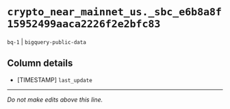 # `crypto_near_mainnet_us._sbc_e6b8a8f15952499aaca2226f2e2bfc83`
`bq-1` | `bigquery-public-data`

## Column details
* [TIMESTAMP] `last_update`

-------------------------------------------------------------------------------
*Do not make edits above this line.*
